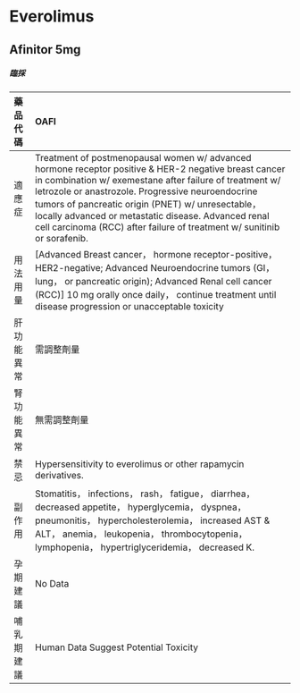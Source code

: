 # Everolimus

## Afinitor 5mg

##### 臨採

| 藥品代碼   | OAFI                                                                                                                                                                                                                                                                                                                                                                                                          |
|:-----------|:--------------------------------------------------------------------------------------------------------------------------------------------------------------------------------------------------------------------------------------------------------------------------------------------------------------------------------------------------------------------------------------------------------------|
| 適應症     | Treatment of postmenopausal women w/ advanced hormone receptor positive & HER-2 negative breast cancer in combination w/ exemestane after failure of treatment w/ letrozole or anastrozole. Progressive neuroendocrine tumors of pancreatic origin (PNET) w/ unresectable， locally advanced or metastatic disease. Advanced renal cell carcinoma (RCC) after failure of treatment w/ sunitinib or sorafenib. |
| 用法用量   | [Advanced Breast cancer， hormone receptor-positive， HER2-negative; Advanced Neuroendocrine tumors (GI， lung， or pancreatic origin); Advanced Renal cell cancer (RCC)] 10 mg orally once daily， continue treatment until disease progression or unacceptable toxicity                                                                                                                                     |
| 肝功能異常 | 需調整劑量                                                                                                                                                                                                                                                                                                                                                                                                    |
| 腎功能異常 | 無需調整劑量                                                                                                                                                                                                                                                                                                                                                                                                  |
| 禁忌       | Hypersensitivity to everolimus or other rapamycin derivatives.                                                                                                                                                                                                                                                                                                                                                |
| 副作用     | Stomatitis， infections， rash， fatigue， diarrhea， decreased appetite， hyperglycemia， dyspnea， pneumonitis， hypercholesterolemia， increased AST & ALT， anemia， leukopenia， thrombocytopenia， lymphopenia， hypertriglyceridemia， decreased K.                                                                                                                                                    |
| 孕期建議   | No Data                                                                                                                                                                                                                                                                                                                                                                                                       |
| 哺乳期建議 | Human Data Suggest Potential Toxicity                                                                                                                                                                                                                                                                                                                                                                         |

